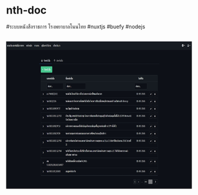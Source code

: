 # nth-doc

#ระบบหนังสือราชการ โรงพยาบาลโนนไทย
#nuxtjs
#buefy
#nodejs

<br>
<img height="400" alt="screenshot web" src="https://github.com/themesanasang/nth-doc/blob/main/assets/screenshot.jpg">